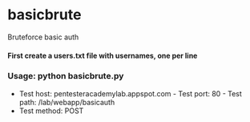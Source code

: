 # basicbrute
Bruteforce basic auth
#### First create a users.txt file with usernames, one per line
### Usage: python basicbrute.py

- Test host: pentesteracademylab.appspot.com
- Test port: 80
- Test path: /lab/webapp/basicauth
- Test method: POST
